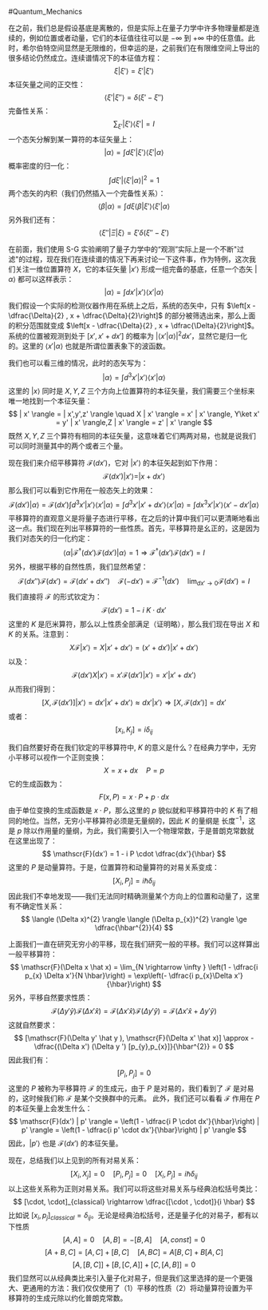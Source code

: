#Quantum_Mechanics 

在之前，我们总是假设基底是离散的，但是实际上在量子力学中许多物理量都是连续的，例如位置或者动量，它们的本征值往往可以是 $- \infty$ 到 $+\infty$ 中的任意值。此时，希尔伯特空间显然是无限维的，但幸运的是，之前我们在有限维空间上导出的很多结论仍然成立。连续谱情况下的本征值方程：
$$
\xi | \xi' \rangle = \xi' | \xi' \rangle
$$
本征矢量之间的正交性：
$$
\langle  \xi' | \xi'' \rangle = \delta(\xi' - \xi'')
$$
完备性关系：
$$
\sum_{\xi'} | \xi' \rangle \langle \xi' | = I
$$
一个态矢分解到某一算符的本征矢量上：
$$
|  \alpha \rangle = \int d \xi'  | \xi' \rangle \langle  \xi' |\alpha  \rangle
$$
概率密度的归一化：
$$
\int d \xi' |\langle  \xi' |  \alpha\rangle|^{2} = 1
$$
两个态矢的内积（我们仍然插入一个完备性关系）：
$$
\langle  \beta |\alpha  \rangle = \int d \xi \langle  \beta | \xi' \rangle  \langle  \xi' | \alpha  \rangle
$$
另外我们还有：
$$
\langle  \xi'' | \Xi  |\xi \rangle =  \xi' \delta (\xi'' - \xi' )
$$

在前面，我们使用 S-G 实验阐明了量子力学中的“观测”实际上是一个不断"过滤"的过程，现在我们在连续谱的情况下再来讨论一下这件事，作为特例，这次我们关注一维位置算符 $X$，它的本征矢量 $| x' \rangle$ 形成一组完备的基底，任意一个态矢 $| \alpha  \rangle$ 都可以这样表示：
$$
|  \alpha \rangle = \int dx' | x' \rangle \langle  x' |  \alpha \rangle
$$
我们假设一个实际的检测仪器作用在系统上之后，系统的态矢中，只有 $\left[x - \dfrac{\Delta}{2} , x + \dfrac{\Delta}{2}\right]$ 的部分被筛选出来，那么上面的积分范围就变成 $\left[x - \dfrac{\Delta}{2} , x + \dfrac{\Delta}{2}\right]$。系统的位置被观测到处于 $[x', x' +dx']$ 的概率为 $|\langle  x' | \alpha \rangle|^{2} dx'$，显然它是归一化的。这里的 $\langle  x' | \alpha \rangle$ 也就是所谓位置表象下的波函数。

我们也可以看三维的情况，此时的态矢写为：
$$
| \alpha \rangle = \int d^{3}x ' | x '\rangle \langle  x' | \alpha \rangle
$$
这里的 $| x \rangle$ 同时是 $X,Y,Z$ 三个方向上位置算符的本征矢量，我们需要三个坐标来唯一地找到一个本征矢量：
$$
| x' \rangle = | x',y',z' \rangle \quad X | x' \rangle = x' | x' \rangle, Y\ket x' = y' | x' \rangle,Z | x' \rangle = z' | x' \rangle
$$
既然 $X,Y,Z$ 三个算符有相同的本征矢量，这意味着它们两两对易，也就是说我们可以同时测量其中的两个或者三个量。


现在我们来介绍平移算符 $\mathscr{F}(dx')$，它对 $| x' \rangle$ 的本征矢起到如下作用：
$$
\mathscr{F}(dx') | x' \rangle = | x + dx' \rangle
$$
那么我们可以看到它作用在一般态矢上的效果：
$$
\mathscr{F}(dx') |  \alpha \rangle = \mathscr{F}(dx') \int d^{3}x' | x' \rangle \langle  x' |  \alpha\rangle = \int d^{3}x' | x' +dx' \rangle \langle  x' |  \alpha \rangle = \int dx^{3} x' | x' \rangle \langle  x' - dx' |\alpha  \rangle
$$
平移算符的直观意义是将量子态进行平移，在之后的计算中我们可以更清晰地看出这一点。我们现在列出平移算符的一些性质。首先，平移算符是幺正的，这是因为我们对态矢的归一化约定：
$$
\langle  \alpha | \mathscr{F}^{\dagger}(dx') \mathscr{F}(dx')  | \alpha \rangle = 1 \Rightarrow  \mathscr{F}^{\dagger}(dx') \mathscr{F}(dx')   =I
$$
另外，根据平移的自然性质，我们显然希望：
$$
\mathscr{F}(dx'') \mathscr{F}(dx') = \mathscr{F}(dx' + dx'') \quad \mathscr{F}(-dx') = \mathscr{F}^{-1}(dx') \quad \lim_{dx' \rightarrow 0} \mathscr{F}(dx') = I
$$
我们直接将 $\mathscr{F}$ 的形式钦定为：
$$
\mathscr{F}(dx') = 1 - i \ K \cdot dx'
$$
这里的 $K$ 是厄米算符，那么以上性质全部满足（证明略），那么我们现在导出 $X$ 和 $K$ 的关系。注意到：
$$
X \mathscr{F} | x' \rangle = X | x' + dx' \rangle = (x' + dx') | x' + dx' \rangle
$$
以及：
$$
\mathscr{F}(dx') X| x'  \rangle = x' \mathscr{F}(dx') | x' \rangle = x' | x' + dx' \rangle
$$
从而我们得到：
$$
[X, \mathscr{F}(dx')]  | x' \rangle = dx' | x' + dx' \rangle  \approx dx' | x'  \rangle \Rightarrow [X, \mathscr{F}(dx')] = dx'
$$
或者：
$$
[x_{i},K_{j}] = i \delta_{ij}
$$

我们自然要好奇在我们钦定的平移算符中, $K$ 的意义是什么？在经典力学中，无穷小平移可以视作一个正则变换：
$$
X = x + dx \quad P = p
$$
它的生成函数为：
$$
F(x,P) = x \cdot P + p \cdot dx
$$
由于单位变换的生成函数是 $x \cdot P$，那么这里的 $p$ 貌似就和平移算符中的 $K$ 有了相同的地位。当然，无穷小平移算符必须是无量纲的，因此 $K$ 的量纲是 $\text{长度}^{-1}$，这是 $p$ 除以作用量的量纲，为此，我们需要引入一个物理常数，于是普朗克常数就在这里出现了：
$$
\mathscr{F}(dx') = 1 - i P \cdot  \dfrac{dx'}{\hbar}
$$
这里的 $P$ 是动量算符。于是，位置算符和动量算符的对易关系变成：
$$
[X_{i},P_{j}] = i  \hbar  \delta_{ij}
$$
因此我们不幸地发现——我们无法同时精确测量某个方向上的位置和动量了，这里有不确定性关系：
$$
\langle  (\Delta x)^{2}  \rangle \langle  (\Delta p_{x})^{2} \rangle \ge  \dfrac{\hbar^{2}}{4}
$$

上面我们一直在研究无穷小的平移，现在我们研究一般的平移。我们可以这样算出一般平移算符：
$$
\mathscr{F}(\Delta x \hat x) = \lim_{N \rightarrow \infty }  \left(1 - \dfrac{i p_{x} \Delta x'}{N \hbar}\right) = \exp\left(- \dfrac{i p_{x}\Delta x'}{\hbar}\right)
$$
另外，平移自然要求性质：
$$
\mathscr{F}(\Delta y' \hat y) \mathscr{F}(\Delta x' \hat x) =  \mathscr{F}(\Delta x' \hat x) \mathscr{F}(\Delta y' \hat y) = \mathscr{F}(\Delta x' \hat x + \Delta y' \hat y)
$$
这就自然要求：
$$
[\mathscr{F}(\Delta y' \hat y  ), \mathscr{F}(\Delta x' \hat x)] \approx -\dfrac{(\Delta x') (\Delta y ') [p_{y},p_{x}]}{\hbar^{2}} = 0 
$$
因此我们有：
$$
[P_{i}, P_{j}] = 0 
$$
这里的 $P$ 被称为平移算符 $\mathscr{F}$ 的生成元，由于 $P$ 是对易的，我们看到了 $\mathscr{F}$ 是对易的，这时候我们称 $\mathscr{F}$ 是某个交换群中的元素。
此外，我们还可以看看 $\mathscr{F}$ 作用在 $P$ 的本征矢量上会发生什么：
$$
\mathscr{F}(dx') | p' \rangle = \left(1 - \dfrac{i P \cdot dx'}{\hbar}\right) |  p' \rangle = \left(1 - \dfrac{i p' \cdot dx'}{\hbar}\right) | p' \rangle
$$
因此，$| p' \rangle$ 也是 $\mathscr{F}(dx')$ 的本征矢量。

现在，总结我们以上见到的所有对易关系：
$$
[X_{i},X_{j}] = 0 \quad [P_{i},P_{j}] = 0 \quad [X_{i},P_{j}]  = i \hbar \delta_{ij}
$$
以上这些关系称为正则对易关系。我们可以将这些对易关系与经典泊松括号类比：
$$
[\cdot, \cdot]_{classical}  \rightarrow \dfrac{[\cdot , \cdot]}{i \hbar} 
$$
比如说 $[x_{i}, p_{j}]_{classical} = \delta_{ij}$。无论是经典泊松括号，还是量子化的对易子，都有以下性质
$$
[A,A] = 0 \quad [A,B] = - [B,A] \quad [A,const] = 0 
$$
$$
[A+B,C] = [A,C] +[B,C] \quad [A,BC] = A[B,C] + B[A,C]
$$
$$
[A,[B,C]]  + [B,[C,A]] + [C,[A,B]] = 0 
$$
我们显然可以从经典类比来引入量子化对易子，但是我们这里选择的是一个更强大、更通用的方法：我们仅仅使用了（1）平移的性质（2）将动量算符设置为平移算符的生成元除以约化普朗克常数。


